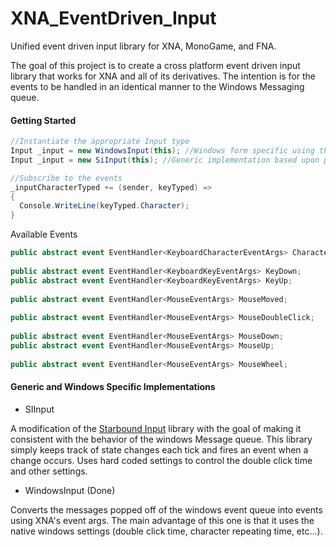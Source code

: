 # XNA_EventDriven_Input

Unified event driven input library for XNA, MonoGame, and FNA.

The goal of this project is to create a cross platform event driven input library that works for XNA and all 
of its derivatives. The intention is for the events to be handled in an identical manner to the Windows Messaging 
queue.

#### Getting Started

```C#
//Instantiate the appropriate Input type
Input _input = new WindowsInput(this); //Windows form specific using the Message Queue
Input _input = new SiInput(this); //Generic implementation based upon polling state changes

//Subscribe to the events
_inputCharacterTyped += (sender, keyTyped) => 
{
  Console.WriteLine(keyTyped.Character);
}
```

Available Events

```C#
public abstract event EventHandler<KeyboardCharacterEventArgs> CharacterTyped;
  
public abstract event EventHandler<KeyboardKeyEventArgs> KeyDown;
public abstract event EventHandler<KeyboardKeyEventArgs> KeyUp;
  
public abstract event EventHandler<MouseEventArgs> MouseMoved;
  
public abstract event EventHandler<MouseEventArgs> MouseDoubleClick;
  
public abstract event EventHandler<MouseEventArgs> MouseDown;
public abstract event EventHandler<MouseEventArgs> MouseUp;
  
public abstract event EventHandler<MouseEventArgs> MouseWheel;
```

#### Generic and Windows Specific Implementations

* SIInput

A modification of the [Starbound Input](https://bitbucket.org/rbwhitaker/starbound-input/) library with the goal of 
making it consistent with the behavior of the windows Message queue. This library simply keeps track of state changes 
each tick and fires an event when a change occurs. Uses hard coded settings to control the double click time and other
settings. 

* WindowsInput (Done)

Converts the messages popped off of the windows event queue into events using XNA's event args. The main advantage 
of this one is that it uses the native windows settings (double click time, character repeating time, etc...).


